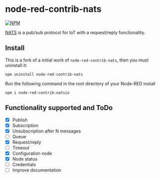 node-red-contrib-nats
=====================

[![NPM](https://nodei.co/npm/node-red-contrib-natsio.png?compact=true)](https://nodei.co/npm/node-red-contrib-natsio/)

[NATS](http://www.nats.io/) is a pub/sub protocol for IoT with a request/reply functionality.

Install
-------

This is a fork of a initial work of `node-red-contrib-nats`, then you must uninstall it:

```
npm uninstall node-red-contrib-nats
```


Run the following command in the root directory of your Node-RED install

```
npm i node-red-contrib-natsio
```

Functionality supported and ToDo
-------------------------------

- [x] Publish
- [x] Subscription
- [x]   Unsubscription after N messages
- [ ]   Queue
- [x] Request/reply
- [ ]   Timeout
- [x] Configuration node
- [x] Node status
- [ ] Credentials
- [ ] Improve documentation
